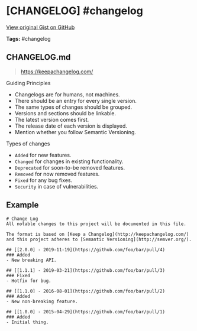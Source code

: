 # [CHANGELOG] #changelog

[View original Gist on GitHub](https://gist.github.com/Integralist/a6afdbaf8a3801171e7429a6fefb1c53)

**Tags:** #changelog

## CHANGELOG.md

> https://keepachangelog.com/

Guiding Principles

- Changelogs are for humans, not machines.
- There should be an entry for every single version.
- The same types of changes should be grouped.
- Versions and sections should be linkable.
- The latest version comes first.
- The release date of each version is displayed.
- Mention whether you follow Semantic Versioning.

Types of changes

- `Added` for new features.
- `Changed` for changes in existing functionality.
- `Deprecated` for soon-to-be removed features.
- `Removed` for now removed features.
- `Fixed` for any bug fixes.
- `Security` in case of vulnerabilities.

## Example

```
# Change Log
All notable changes to this project will be documented in this file.

The format is based on [Keep a Changelog](http://keepachangelog.com/)
and this project adheres to [Semantic Versioning](http://semver.org/).

## [[2.0.0] - 2019-11-19](https://github.com/foo/bar/pull/4)
### Added
- New breaking API.

## [[1.1.1] - 2019-03-21](https://github.com/foo/bar/pull/3)
### Fixed
- Hotfix for bug.

## [[1.1.0] - 2016-08-01](https://github.com/foo/bar/pull/2)
### Added
- New non-breaking feature.

## [[1.0.0] - 2015-04-29](https://github.com/foo/bar/pull/1)
### Added
- Initial thing.
```

